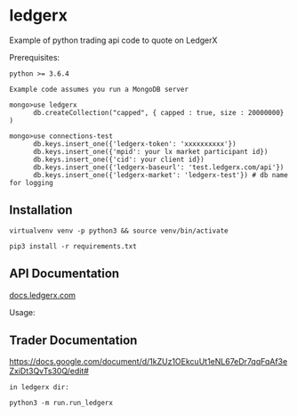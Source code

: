 # ledgerx

Example of python trading api code to quote on LedgerX

Prerequisites:

    python >= 3.6.4

    Example code assumes you run a MongoDB server

    mongo>use ledgerx
          db.createCollection("capped", { capped : true, size : 20000000} )

    mongo>use connections-test
          db.keys.insert_one({'ledgerx-token': 'xxxxxxxxxx'})
          db.keys.insert_one({'mpid': your lx market participant id})
          db.keys.insert_one({'cid': your client id})
          db.keys.insert_one({'ledgerx-baseurl': 'test.ledgerx.com/api'})
          db.keys.insert_one({'ledgerx-market': 'ledgerx-test'}) # db name for logging


## Installation

`virtualvenv venv -p python3 && source venv/bin/activate`

`pip3 install -r requirements.txt`

## API Documentation

[docs.ledgerx.com](https://docs.ledgerx.com)

Usage:

## Trader Documentation
 https://docs.google.com/document/d/1kZUz1OEkcuUt1eNL67eDr7qqFqAf3eZxiDt3QvTs30Q/edit#

    in ledgerx dir:

    python3 -m run.run_ledgerx

  

